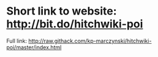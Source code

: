 # Short link to website: http://bit.do/hitchwiki-poi
Full link: http://raw.githack.com/kp-marczynski/hitchwiki-poi/master/index.html
